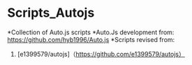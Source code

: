 # Scripts_Autojs
*Collection of Auto.js scripts
*Auto.Js development from: https://github.com/hyb1996/Auto.js
*Scripts revised from:
  1. [e1399579/autojs]（https://github.com/e1399579/autojs）
